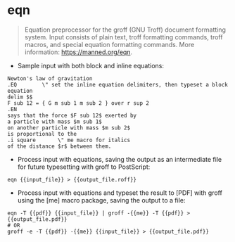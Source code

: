 # eqn

> Equation preprocessor for the groff (GNU Troff) document formatting system.
> Input consists of plain text, troff formatting commands, troff macros,
> and special equation formatting commands.
> More information: <https://manned.org/eqn>.

- Sample input with both block and inline equations:

```
Newton's law of gravitation
.EQ        \" set the inline equation delimiters, then typeset a block equation
delim $$
F sub 12 = { G m sub 1 m sub 2 } over r sup 2
.EN
says that the force $F sub 12$ exerted by
a particle with mass $m sub 1$
on another particle with mass $m sub 2$
is proportional to the
.i square       \" me macro for italics
of the distance $r$ between them.
```

- Process input with equations, saving the output as an intermediate file
  for future typesetting with groff to PostScript:

`eqn {{input_file}} > {{output_file.roff}}`

- Process input with equations and typeset the result to [PDF] with groff
  using the [me] macro package, saving the output to a file:

```
eqn -T {{pdf}} {{input_file}} | groff -{{me}} -T {{pdf}} > {{output_file.pdf}}
# OR
groff -e -T {{pdf}} -{{me}} {{input_file}} > {{output_file.pdf}}
```

